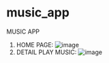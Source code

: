 # music_app
  MUSIC APP
1. HOME PAGE:
  ![image](https://user-images.githubusercontent.com/79785621/175820105-8b9a0b07-06b4-42e6-b187-2dc1bad3e74b.png)
2. DETAIL PLAY MUSIC:
   ![image](https://user-images.githubusercontent.com/79785621/175820123-867326b8-664b-40f9-9ed5-23d0c619b14a.png)
